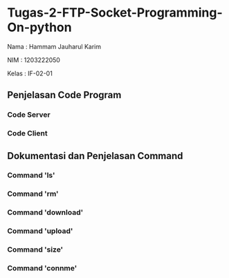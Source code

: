 # Tugas-2-FTP-Socket-Programming-On-python

Nama : Hammam Jauharul Karim

NIM : 1203222050

Kelas : IF-02-01

## Penjelasan Code Program

### Code Server
### Code Client

## Dokumentasi dan Penjelasan Command

### Command 'ls'
### Command 'rm'
### Command 'download'
### Command 'upload'
### Command 'size'
### Command 'connme'



